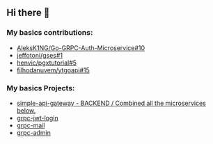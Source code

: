 ## Hi there 👋

### My basics contributions:

- [AleksK1NG/Go-GRPC-Auth-Microservice#10](https://github.com/AleksK1NG/Go-GRPC-Auth-Microservice/pull/10)
- [jeffotoni/gses#1](https://github.com/jeffotoni/gses/pull/1/)
- [henvic/pgxtutorial#5](https://github.com/henvic/pgxtutorial/pull/5)
- [filhodanuvem/ytgoapi#15](https://github.com/filhodanuvem/ytgoapi/pull/15)

### My basics Projects:
- [simple-api-gateway - BACKEND / Combined all the microservices below.](https://github.com/aclgo/simple-api-gateway)
- [grpc-jwt-login](https://github.com/aclgo/grpc-jwt-login)
- [grpc-mail](https://github.com/aclgo/grpc-mail)
- [grpc-admin](https://github.com/aclgo/grpc-admin)
 
<!--
- [jeffotoni/gses#1](https://github.com/jeffotoni/gses/pull/1/)
-  
**aclgo/aclgo** is a ✨ _special_ ✨ repository because its `README.md` (this file) appears on your GitHub profile.

Here are some ideas to get you started:

- 🔭 I’m currently working on ...
- 🌱 I’m currently learning ...
- 👯 I’m looking to collaborate on ...
- 🤔 I’m looking for help with ...
- 💬 Ask me about ...
- 📫 How to reach me: ...
- 😄 Pronouns: ...
- ⚡ Fun fact: ...
-->
